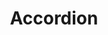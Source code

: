 ---
layout: component.njk
tags: 
    - lean_components_en
key: accordion-lean_en
title: Accordion
parent: lean_components_en
image: lean/overview/accordion.webp
keywords: accordion, collapse, collapsible, details, expand
order: 10
---